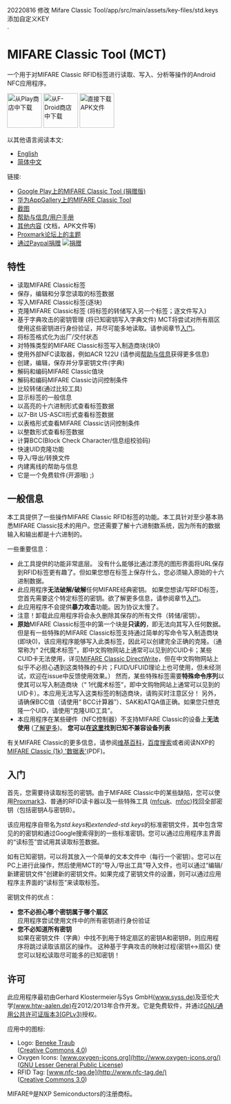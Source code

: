 20220816 修改 Mifare Classic Tool/app/src/main/assets/key-files/std.keys 添加自定义KEY  
.

MIFARE Classic Tool (MCT)
=========================

一个用于对MIFARE Classic RFID标签进行读取、写入、分析等操作的Android NFC应用程序。

<a href="https://play.google.com/store/apps/details?id=de.syss.MifareClassicTool"><img src="metadata/common/assets/google-play-badge.png" alt="从Play商店中下载" height="80"></a>
<a href="https://f-droid.org/packages/de.syss.MifareClassicTool/"><img src="metadata/common/assets/fdroid-badge.png" alt="从F-Droid商店中下载" height="80"></a>
<a href="https://www.icaria.de/mct/releases/"><img src="metadata/common/assets/direct-apk-download-badge.png" alt="直接下载APK文件" height="80"></a>

以其他语言阅读本文:
* [English](README.md)
* [简体中文](README.zh-CN.md)

链接:
* [Google Play上的MIFARE Classic Tool (捐赠版)](https://play.google.com/store/apps/details?id=de.syss.MifareClassicToolDonate)
* [华为AppGallery上的MIFARE Classic Tool](https://appgallery1.huawei.com/#/app/C101783071)
* [截图](https://www.icaria.de/mct/screenshots/latest/)
* [帮助与信息/用户手册](https://www.icaria.de/mct/help-and-info/)
* [其他内容](https://www.icaria.de/mct/) (文档，APK文件等)
* [Proxmark论坛上的主题](http://www.proxmark.org/forum/viewtopic.php?id=1535)
* [通过Paypal捐赠](https://www.paypal.com/cgi-bin/webscr?cmd=_s-xclick&hosted_button_id=24ET8A36XLMNW) [![捐赠](https://www.paypalobjects.com/en_US/i/btn/btn_donate_SM.gif)](https://www.paypal.com/cgi-bin/webscr?cmd=_s-xclick&hosted_button_id=24ET8A36XLMNW)



特性
--------

* 读取MIFARE Classic标签
* 保存，编辑和分享您读取的标签数据
* 写入MIFARE Classic标签(逐块)
* 克隆MIFARE Classic标签
  (将标签的转储写入另一个标签；逐文件写入)
* 基于字典攻击的密钥管理
  (将已知密钥写入字典文件)
  MCT将尝试对所有扇区使用这些密钥进行身份验证，并尽可能多地读取。请参阅章节[入门](#入门)。
* 将标签格式化为出厂/交付状态
* 对特殊类型的MIFARE Classic标签写入制造商块(块0)
* 使用外部NFC读取器，例如ACR 122U
  (请参阅[帮助与信息](https://publications.icaria.de/mct/help-and-info/#external_nfc)获得更多信息)
* 创建，编辑，保存并分享密钥文件(字典)
* 解码和编码MIFARE Classic值块
* 解码和编码MIFARE Classic访问控制条件
* 比较转储(通过比较工具)
* 显示标签的一般信息
* 以高亮的十六进制形式查看标签数据
* 以7-Bit US-ASCII形式查看标签数据
* 以表格形式查看MIFARE Classic访问控制条件
* 以整数形式查看标签数据
* 计算BCC(Block Check Character/信息组校验码)
* 快速UID克隆功能
* 导入/导出/转换文件
* 内建离线的帮助与信息
* 它是一个免费软件(开源哦) ;)



一般信息
-------------------

本工具提供了一些操作MIFARE Classic RFID标签的功能。本工具针对至少基本熟悉MIFARE Classic技术的用户。您还需要了解十六进制数系统，因为所有的数据输入和输出都是十六进制的。

一些重要信息：
* 此工具提供的功能非常底层。
  没有什么能够比通过漂亮的图形界面将URL保存到RFID标签更有趣了。但如果您想在标签上保存什么，您必须输入原始的十六进制数据。
* 此应用程序**无法破解/破解**任何MIFARE经典密钥。
  如果您想读/写RFID标签，您首先需要这个特定标签的密钥。欲了解更多信息，请参阅章节[入门](#入门)。
* 此应用程序不会提供**暴力攻击**功能。因为协议太慢了。
* 注意！卸载此应用程序将会永久删除其保存的所有文件（转储/密钥）。
* **原始**MIFARE Classic标签中的第一个块是**只读的**，即无法向其写入任何数据。
  但是有一些特殊的MIFARE Classic标签支持通过简单的写命令写入制造商块(即块0)，该应用程序能够写入此类标签，因此可以创建完全正确的克隆。（通常称为“ 2代魔术标签”，即中文购物网站上通常可以见到的CUID卡；某些CUID卡无法使用，详见[MIFARE Classic DirectWrite](https://github.com/RfidResearchGroup/proxmark3/blob/master/doc/magic_cards_notes.md#mifare-classic-directwrite-aka-gen2-aka-cuid)，但在中文购物网站上似乎不必担心遇到这类特殊的卡片；FUID/UFUID理论上也可使用，但未经测试，欢迎在issue中反馈使用效果。）
  然而，某些特殊标签需要**特殊命令序列**以使其可以写入制造商块（“ 1代魔术标签”，即中文购物网站上通常可以见到的UID卡）。本应用无法写入这类标签的制造商块，请购买时注意区分！
  另外，请确保BCC值（请使用“ BCC计算器”）、SAK和ATQA值正确。如果您只想克隆一个UID，请使用“克隆UID工具”。
* 本应用程序在某些硬件（NFC控制器）不支持MIFARE Classic的设备上**无法使用** ([了解更多](https://github.com/ikarus23/MifareClassicTool/issues/1))。
  **您可以在[这里](https://github.com/ikarus23/MifareClassicTool/blob/master/INCOMPATIBLE_DEVICES.md)找到已知不兼容设备列表**

有关MIFARE Classic的更多信息，请参阅[维基百科](https://en.wikipedia.org/wiki/MIFARE)，[百度搜索](https://www.baidu.com/s?ie=UTF-8&wd=MIFARE%20Classic)或者阅读NXP的[MIFARE Classic (1k) '数据表'](https://www.nxp.com/docs/en/data-sheet/MF1S50YYX_V1.pdf)(PDF)。


入门
---------------

首先，您需要待读取标签的密钥。由于MIFARE Classic中的某些缺陷，您可以使用[Proxmark3](http://www.proxmark.org/)、普通的RFID读卡器以及一些特殊工具 ([mfcuk](https://github.com/nfc-tools/mfcuk)、[mfoc](https://github.com/nfc-tools/mfoc))找回全部密钥（包括密钥A与密钥B）。

该应用程序自带名为*std.keys*和*extended-std.keys*的标准密钥文件，其中包含常见的的密钥和通过Google搜索得到的一些标准密钥。您可以通过应用程序主界面的“读标签”尝试用其读取标签数据。

如有已知密钥，可以将其放入一个简单的文本文件中（每行一个密钥）。您可以在PC上进行此操作，然后使用MCT的“导入/导出工具”导入文件，也可以通过“编辑/新建密钥文件”创建新的密钥文件。如果完成了密钥文件的设置，则可以通过应用程序主界面的“读标签”来读取标签。

密钥文件的优点：
* **您不必担心哪个密钥属于哪个扇区**  
  应用程序尝试使用文件中的所有密钥进行身份验证
* **您不必知道所有密钥**  
  如果在密钥文件（字典）中找不到用于特定扇区的密钥A和密钥B，则应用程序将跳过读取该扇区的操作。
这种基于字典攻击的映射过程(密钥&lt;-&gt;扇区) 使您可以轻松读取尽可能多的已知密钥！



许可
-------

此应用程序最初由Gerhard Klostermeier与Sys GmbH[(www.syss.de)](https://www.syss.de/)及亚伦大学[(www.htw-aalen.de)](http://www.htw-aalen.de/)在2012/2013年合作开发。它是免费软件，并通过[GNU通用公共许可证版本3(GPLv3)](https://www.gnu.org/licenses/gpl-3.0.txt)授权。


应用中的图标:
* Logo: [Beneke Traub](http://www.beneketraub.com/)  
  ([Creative Commons 4.0](http://creativecommons.org/licenses/by-nc-sa/4.0/))
* Oxygen Icons: [www.oxygen-icons.org](http://www.oxygen-icons.org/)  
  ([GNU Lesser General Public License](http://www.gnu.org/licenses/lgpl.html))
* RFID Tag: [www.nfc-tag.de](http://www.nfc-tag.de/)  
  ([Creative Commons 3.0](http://creativecommons.org/licenses/by/3.0/))

MIFARE®是NXP Semiconductors的注册商标。
